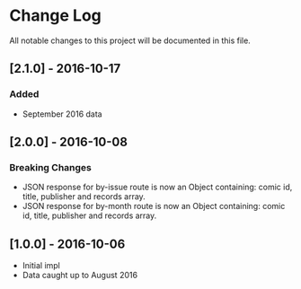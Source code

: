 # Change Log

All notable changes to this project will be documented in this file.

## [2.1.0] - 2016-10-17

### Added

- September 2016 data

## [2.0.0] - 2016-10-08

### Breaking Changes

- JSON response for by-issue route is now an Object containing: comic id, title, publisher and records array.
- JSON response for by-month route is now an Object containing: comic id, title, publisher and records array.

## [1.0.0] - 2016-10-06

- Initial impl
- Data caught up to August 2016
